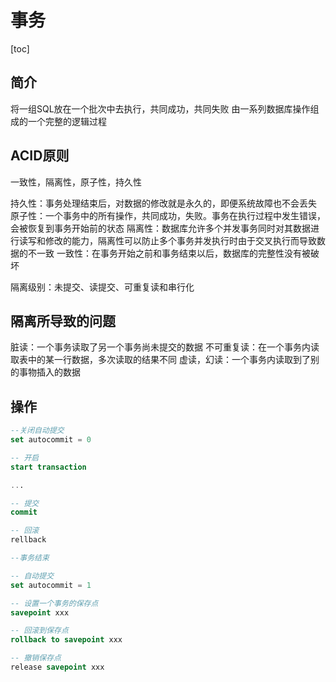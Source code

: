 # 事务

[toc]

## 简介

将一组SQL放在一个批次中去执行，共同成功，共同失败
由一系列数据库操作组成的一个完整的逻辑过程

## ACID原则

一致性，隔离性，原子性，持久性

持久性：事务处理结束后，对数据的修改就是永久的，即便系统故障也不会丢失
原子性：一个事务中的所有操作，共同成功，失败。事务在执行过程中发生错误，会被恢复到事务开始前的状态
隔离性：数据库允许多个并发事务同时对其数据进行读写和修改的能力，隔离性可以防止多个事务并发执行时由于交叉执行而导致数据的不一致
一致性：在事务开始之前和事务结束以后，数据库的完整性没有被破坏

隔离级别：未提交、读提交、可重复读和串行化

## 隔离所导致的问题

脏读：一个事务读取了另一个事务尚未提交的数据
不可重复读：在一个事务内读取表中的某一行数据，多次读取的结果不同
虚读，幻读：一个事务内读取到了别的事物插入的数据

## 操作

```sql
--关闭自动提交
set autocommit = 0

-- 开启
start transaction

...

-- 提交
commit

-- 回滚
rellback

--事务结束

-- 自动提交
set autocommit = 1

-- 设置一个事务的保存点
savepoint xxx

-- 回滚到保存点
rollback to savepoint xxx

-- 撤销保存点
release savepoint xxx
```
